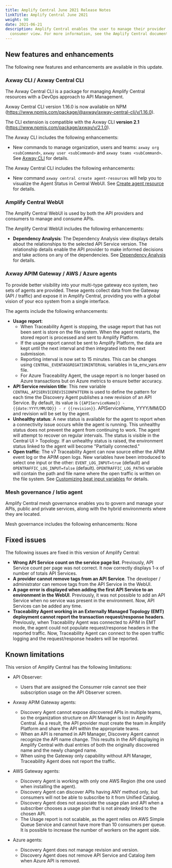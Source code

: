 ```yaml
---
title: Amplify Central June 2021 Release Notes
linkTitle: Amplify Central June 2021
weight: 90
date: 2021-06-21
description: Amplify Central enables the user to manage their provider /
  consumer view. For more information, see the Amplify Central documentation.
---
```

## New features and enhancements

The following new features and enhancements are available in this update.

### Axway CLI / Axway Central CLI

The Axway Central CLI is a package for managing Amplify Central resources with a DevOps approach to API Management.

Axway Central CLI version 1.16.0 is now available on NPM (<https://www.npmjs.com/package/@axway/axway-central-cli/v/1.16.0>).

The CLI extension is compatible with the Axway CLI **version 2.1** (<https://www.npmjs.com/package/axway/v/2.1.0>).

The Axway CLI includes the following enhancements:

* New commands to manage organization, users and teams: `axway org <subCommand>`, `axway user <subCommand>` and `axway teams <subCommand>`. See [Axway CLI](https://docs.axway.com/bundle/Axway_CLI_allOS_en/page/axway_cli_organization___user_management__oum_.html) for details.

The Axway Central CLI includes the following enhancements:

* New command `axway central create agent-resources` will help you to visualize the Agent Status in Central WebUI. See [Create agent resource](/docs/env_gw_mgmt/environment_agent_resources#step-3-create-the-agent-resources) for details.

### Amplify Central WebUI

The Amplify Central WebUI is used by both the API providers and consumers to manage and consume APIs.

The Amplify Central WebUI includes the following enhancements:  

* **Dependency Analysis**: The Dependency Analysis view displays details about the relationships to the selected API Service version. The relationship details enable the API provider to make informed decisions and take actions on any of the dependencies. See [Dependency Analysis](/docs/env_gw_mgmt/view-dependency-analysis) for details.

### Axway APIM Gateway / AWS / Azure agents

To provide better visibility into your multi-type gateway eco system, two sets of agents are provided. These agents collect data from the Gateway (API / traffic) and expose it in Amplify Central, providing you with a global vision of your eco system from a single interface.

The agents include the following enhancements:

* **Usage report**:
  * When Traceability Agent is stopping, the usage report that has not been sent is store on the file system. When the agent restarts, the stored report is processed and sent to Amplify Platform.
  * If the usage report cannot be sent to Amplify Platform, the data are kept until the next interval and then integrated into the next submission.
  * Reporting interval is now set to 15 minutes. This can be changes using `CENTRAL_EVENTAGGREGATIONINTERVAL` variables in ta_env_vars.env file.
  * For Azure Traceability Agent, the usage report is no longer based on Azure transactions but on Azure metrics to ensure better accuracy.
* **API Service revision title**: This new variable `CENTRAL_APISERVICEREVISIONPATTERN` is used to define the pattern for each time the Discovery Agent publishes a new revision of an API Service. By default, its value is `{{APIServiceName}} - {{date:YYYY/MM/DD}} - r {{revision}}`. APIServiceName, YYYY/MM/DD and revision will be set by the agent.
* **Unhealthy status**: A new status is available for the agent to report when a connectivity issue occurs while the agent is running. This unhealthy status does not prevent the agent from continuing to work. The agent will attempt to recover on regular intervals. The status is visible in the Central UI > Topology. If an unhealthy status is raised, the environment status linked to the agent will become "Partially connected."
* **Open traffic**: The v7 Traceability Agent can now source either the APIM event log or the APIM open logs. New variables have been introduced to select one input or the other: `EVENT_LOG_INPUT=true` (default) and `OPENTRAFFIC_LOG_INPUT=false` (default). `OPENTRAFFIC_LOG_PATHS` variable will contain the path and file name where the open traffic is written on the file system. See [Customizing beat input variables](/docs/connect-api-manager/gateway-administation/#customizing-traceability-agent-beat-input-variables) for details.

### Mesh governance / Istio agent

Amplify Central mesh governance enables you to govern and manage your APIs, public and private services, along with the hybrid environments where they are located.

Mesh governance includes the following enhancements: None

## Fixed issues

The following issues are fixed in this version of Amplify Central:

* **Wrong API Service count on the service page list**. Previously, API Service count per page was not correct. It now correctly displays 1-x of number of totals API Services.
* **A provider cannot remove tags from an API Service**. The developer / administrator can remove tags from the API Service in the WebUI.
* **A page error is displayed when adding the first API Service to an environment in the WebUI**. Previously, it was not possible to add an API Service when no service was present in the environment. Now, API Services can be added any time.
* **Traceability Agent working in an Externally Managed Topology (EMT) deployment cannot report the transaction request/response headers**. Previously, when Traceability Agent was connected to APIM in EMT mode, the agent could not populate request/response headers in the reported traffic. Now, Traceability Agent can connect to the open traffic logging and the request/response headers will be reported.

## Known limitations

This version of Amplify Central has the following limitations:

* API Observer:

  * Users that are assigned the Consumer role cannot see their subscription usage on the API Observer screen.

* Axway APIM Gateway agents:

  * Discovery Agent cannot expose discovered APIs in multiple teams, so the organization structure on API Manager is lost in Amplify Central. As a result, the API provider must create the team in Amplify Platform and share the API within the appropriate teams.
  * When an API is renamed in API Manager, Discovery Agent cannot recognize the API name change. This results in the API displaying in Amplify Central with dual entries of both the originally discovered name and the newly changed name.
  * When using the Gateway only capability without API Manager, Traceability Agent does not report the traffic.

* AWS Gateway agents:

  * Discovery Agent is working with only one AWS Region (the one used when installing the agent).
  * Discovery Agent can discover APIs having ANY method only, but consumers will not be able to subscribe to it from Unified Catalog.
  * Discovery Agent does not associate the usage plan and API when a subscriber chooses a usage plan that is not already linked to the chosen API.
  * The Usage report is not scalable, as the agent relies on AWS Simple Queue Service and cannot have more than 10 consumers per queue. It is possible to increase the number of workers on the agent side.

* Azure agents:

  * Discovery Agent does not manage revision and version.
  * Discovery Agent does not remove API Service and Catalog item when Azure API is removed.
